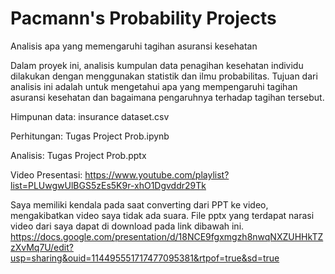 # Pacmann's Probability Projects

Analisis apa yang memengaruhi tagihan asuransi kesehatan

Dalam proyek ini, analisis kumpulan data penagihan kesehatan individu dilakukan dengan menggunakan statistik dan ilmu probabilitas. Tujuan dari analisis ini adalah untuk mengetahui apa yang mempengaruhi tagihan asuransi kesehatan dan bagaimana pengaruhnya terhadap tagihan tersebut.

Himpunan data:
insurance dataset.csv

Perhitungan:
Tugas Project Prob.ipynb

Analisis:
Tugas Project Prob.pptx

Video Presentasi:
https://www.youtube.com/playlist?list=PLUwgwUlBGS5zEs5K9r-xhO1Dgvddr29Tk

Saya memiliki kendala pada saat converting dari PPT ke video, mengakibatkan video saya tidak ada suara.
File pptx yang terdapat narasi video dari saya dapat di download pada link dibawah ini.
https://docs.google.com/presentation/d/18NCE9fgxmgzh8nwqNXZUHHkTZzXvMq7U/edit?usp=sharing&ouid=114495551717477095381&rtpof=true&sd=true
